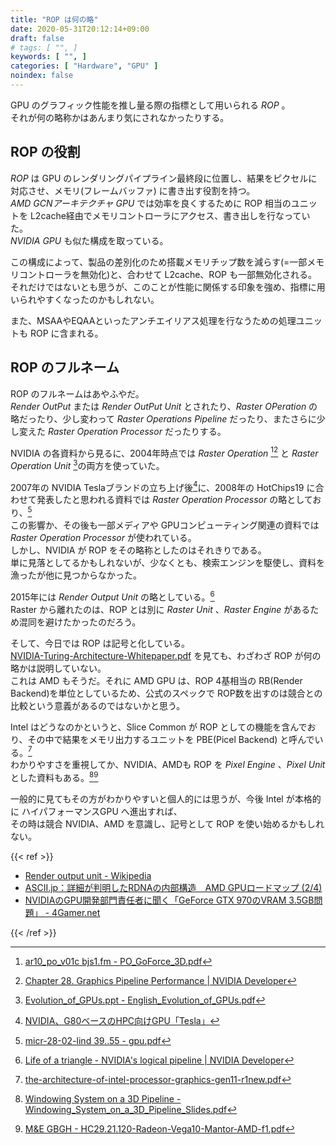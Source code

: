 ```yaml
---
title: "ROP は何の略"
date: 2020-05-31T20:12:14+09:00
draft: false
# tags: [ "", ]
keywords: [ "", ]
categories: [ "Hardware", "GPU" ]
noindex: false
---
```


GPU のグラフィック性能を推し量る際の指標として用いられる *ROP* 。  
それが何の略称かはあんまり気にされなかったりする。  

## ROP の役割
*ROP* は GPU のレンダリングパイプライン最終段に位置し、結果をピクセルに対応させ、メモリ(フレームバッファ) に書き出す役割を持つ。  
*AMD GCNアーキテクチャ GPU* では効率を良くするために ROP 相当のユニットを L2cache経由でメモリコントローラにアクセス、書き出しを行なっていた。  
*NVIDIA GPU* も似た構成を取っている。  

この構成によって、製品の差別化のため搭載メモリチップ数を減らす(=一部メモリコントローラを無効化)と、合わせて L2cache、ROP も一部無効化される。  
それだけではないとも思うが、このことが性能に関係する印象を強め、指標に用いられやすくなったのかもしれない。  

また、MSAAやEQAAといったアンチエイリアス処理を行なうための処理ユニットも ROP に含まれる。  

## ROP のフルネーム
ROP のフルネームはあやふやだ。  
*Render OutPut* または *Render OutPut Unit* とされたり、*Raster OPeration* の略だったり、少し変わって *Raster Operations Pipeline* だったり、またさらに少し変えた *Raster Operation Processor* だったりする。  

NVIDIA の各資料から見るに、2004年時点では *Raster Operation* [^1][^3] と *Raster Operation Unit* [^2]の両方を使っていた。  

[^1]: [ar10_po_v01c bjs1.fm - PO_GoForce_3D.pdf](https://download.nvidia.com/developer/Handheld_SDK/PO_GoForce_3D.pdf)
[^2]: [Evolution_of_GPUs.ppt - English_Evolution_of_GPUs.pdf](https://download.nvidia.com/developer/presentations/2004/Perfect_Kitchen_Art/English_Evolution_of_GPUs.pdf#page=8)
[^3]: [Chapter 28. Graphics Pipeline Performance | NVIDIA Developer](https://developer.nvidia.com/gpugems/gpugems/part-v-performance-and-practicalities/chapter-28-graphics-pipeline-performance)

2007年の NVIDIA Teslaブランドの立ち上げ後[^4]に、2008年の HotChips19 に合わせて発表したと思われる資料では *Raster Operation Processor* の略としており、[^5]  
この影響か、その後も一部メディアや GPUコンピューティング関連の資料では *Raster Operation Processor* が使われている。  
しかし、NVIDIA が ROP をその略称としたのはそれきりである。  
単に見落としてるかもしれないが、少なくとも、検索エンジンを駆使し、資料を漁ったが他に見つからなかった。  

[^4]: [NVIDIA、G80ベースのHPC向けGPU「Tesla」](https://pc.watch.impress.co.jp/docs/2007/0621/nvidia.htm)
[^5]: [micr-28-02-lind 39..55 - gpu.pdf](https://people.cs.umass.edu/~emery/classes/cmpsci691st/readings/Arch/gpu.pdf)

2015年には *Render Output Unit* の略としている。[^6]  
Raster から離れたのは、ROP とは別に *Raster Unit* 、*Raster Engine* があるため混同を避けたかったのだろう。  

[^6]: [Life of a triangle - NVIDIA's logical pipeline | NVIDIA Developer](https://developer.nvidia.com/content/life-triangle-nvidias-logical-pipeline)

そして、今日では ROP は記号と化している。  
[NVIDIA-Turing-Architecture-Whitepaper.pdf](https://www.nvidia.com/content/dam/en-zz/Solutions/design-visualization/technologies/turing-architecture/NVIDIA-Turing-Architecture-Whitepaper.pdf) を見ても、わざわざ ROP が何の略かは説明していない。  
これは AMD もそうだ。それに AMD GPU は、ROP 4基相当の RB(Render Backend)を単位としているため、公式のスペックで ROP数を出すのは競合との比較という意義があるのではないかと思う。  

Intel はどうなのかというと、Slice Common が ROP としての機能を含んでおり、その中で結果をメモリ出力するユニットを PBE(Picel Backend) と呼んでいる。[^7]  
わかりやすさを重視してか、NVIDIA、AMDも ROP を *Pixel Engine* 、*Pixel Unit* とした資料もある。[^8][^9]  

[^7]: [the-architecture-of-intel-processor-graphics-gen11-r1new.pdf](https://software.intel.com/content/dam/develop/public/us/en/documents/the-architecture-of-intel-processor-graphics-gen11-r1new.pdf#page=17)
[^8]:[ Windowing System on a 3D Pipeline - Windowing_System_on_a_3D_Pipeline_Slides.pdf](http://developer.download.nvidia.com/assets/gamedev/docs/Windowing_System_on_a_3D_Pipeline_Slides.pdf)
[^9]: [M&E GBGH - HC29.21.120-Radeon-Vega10-Mantor-AMD-f1.pdf](https://www.hotchips.org/wp-content/uploads/hc_archives/hc29/HC29.21-Monday-Pub/HC29.21.10-GPU-Gaming-Pub/HC29.21.120-Radeon-Vega10-Mantor-AMD-f1.pdf)

一般的に見てもその方がわかりやすいと個人的には思うが、今後 Intel が本格的に ハイパフォーマンスGPU へ進出すれば、  
その時は競合 NVIDIA、AMD を意識し、記号として ROP を使い始めるかもしれない。  

{{< ref >}}

 * [Render output unit - Wikipedia](https://en.wikipedia.org/wiki/Render_output_unit)
 * [ASCII.jp：詳細が判明したRDNAの内部構造　AMD GPUロードマップ (2/4)](https://ascii.jp/elem/000/001/877/1877938/2/)
 * [NVIDIAのGPU開発部門責任者に聞く「GeForce GTX 970のVRAM 3.5GB問題」 - 4Gamer.net](https://www.4gamer.net/games/274/G027467/20150130109/)

{{< /ref >}}
